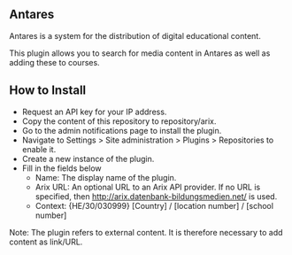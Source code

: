 ## Antares
Antares is a system for the distribution of digital educational content.

This plugin allows you to search for media content in Antares as well as adding these to courses.

## How to Install
- Request an API key for your IP address.
- Copy the content of this repository to repository/arix.
- Go to the admin notifications page to install the plugin.
- Navigate to Settings > Site administration > Plugins > Repositories to enable it.
- Create a new instance of the plugin.
- Fill in the fields below
  - Name: The display name of the plugin.
  - Arix URL: An optional URL to an Arix API provider. If no URL is specified, then http://arix.datenbank-bildungsmedien.net/ is used.
  - Context: {HE/30/030999} [Country] / [location number] / [school number]

Note: The plugin refers to external content. It is therefore necessary to add content as link/URL.
